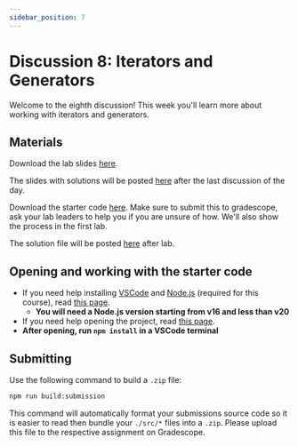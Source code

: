 ```yaml
---
sidebar_position: 7
---
```


# Discussion 8: Iterators and Generators

Welcome to the eighth discussion! This week you'll learn more about working with iterators and generators.

## Materials

Download the lab slides [here](https://github.com/umass-compsci-220/public-materials/raw/main/discussion/Lab%208%20-%20No%20Solutions.pdf).

The slides with solutions will be posted [here](https://raw.githubusercontent.com/umass-compsci-220/public-materials/main/discussion/Lab%208%20-%20Solution.pdf) after the last discussion of the day.

Download the starter code [here](https://github.com/umass-compsci-220/public-materials/raw/main/discussion/08-iterators-and-generators.zip). Make sure to submit this to gradescope, ask your lab leaders to help you if you are unsure of how. We'll also show the process in the first lab.

The solution file will be posted [here](https://github.com/umass-compsci-220/public-materials/raw/main/discussion/08-iterators-and-generator-solution.ts) after lab.

## Opening and working with the starter code

- If you need help installing [VSCode](https://code.visualstudio.com/) and [Node.js](https://nodejs.org/) (required for this course), read [this page](/materials/tutorials/assignments/environment).
  - **You will need a Node.js version starting from v16 and less than v20**
- If you need help opening the project, read [this page](/materials/tutorials/assignments/opening-an-assignment).
- **After opening, run `npm install` in a VSCode terminal**

## Submitting

Use the following command to build a `.zip` file:

```sh
npm run build:submission
```

This command will automatically format your submissions source code so it is easier to read then bundle your `./src/*` files into a `.zip`. Please upload this file to the respective assignment on Gradescope.
